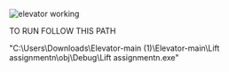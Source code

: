 ![elevator working](https://github.com/Jez02/Elevator/assets/173711586/41416d99-ccd4-4ced-afd7-d5544ff50b60)

TO RUN FOLLOW THIS PATH 

"C:\Users\Downloads\Elevator-main (1)\Elevator-main\Lift assignmentn\obj\Debug\Lift assignmentn.exe"
